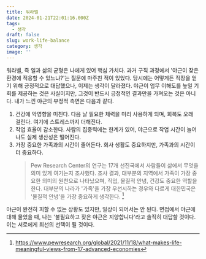 ```yaml
---
title: 워라벨
date: 2024-01-21T22:01:16.000Z
tags:
  - 생각
draft: false
slug: work-life-balance
category: 생각
image: ''
---
```


워라벨, 즉 일과 삶의 균형은 나에게 있어 핵심 가치다. 과거 구직 과정에서 '야근이 잦은 환경에 적응할 수 있느냐?'는 질문에 마주친 적이 있었다. 당시에는 어떻게든 직장을 얻기 위해 긍정적으로 대답했으나, 이제는 생각이 달라졌다. 야근이 업무 이해도를 높일 기회를 제공하는 것은 사실이지만, 그것이 반드시 긍정적인 결과만을 가져오는 것은 아니다. 내가 느낀 야근의 부정적 측면은 다음과 같다.

1. 건강에 악영향을 미친다. 다음 날 필요한 체력을 미리 사용하게 되며, 회복도 오래 걸린다. 여기에 스트레스까지 더해진다.
2. 작업 효율이 감소한다. 사람의 집중력에는 한계가 있어, 야근으로 작업 시간이 늘어나도 실제 생산성은 떨어진다.
3. 가장 중요한 가족과의 시간이 줄어든다. 회사 생활도 중요하지만, 가족과의 시간이 더 중요하다.
   > Pew Research Center의 연구는 17개 선진국에서 사람들이 삶에서 무엇을 의미 있게 여기는지 조사했다. 조사 결과, 대부분의 지역에서 가족이 가장 중요한 의미의 원천으로 나타났으며, 직업, 물질적 안녕, 건강도 중요한 역할을 한다. 대부분의 나라가 '가족'을 가장 우선시하는 경우와 다르게 대한민국은 '물질적 안녕'을 가장 중요하게 생각한다. [^1]

야근이 완전히 피할 수 없는 상황도 있지만, 일상이 되어서는 안 된다. 면접에서 야근에 대해 물었을 때, 나는 '불필요하고 잦은 야근은 지양합니다'라고 솔직히 대답할 것이다. 이는 서로에게 최선의 선택이 될 것이다.

[^1]: https://www.pewresearch.org/global/2021/11/18/what-makes-life-meaningful-views-from-17-advanced-economies
